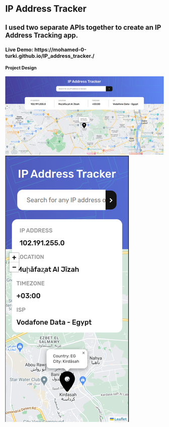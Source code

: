 <h1>IP Address Tracker</h1>
<h2>I used two separate APIs together to create an IP Address Tracking app.</h2>
<h3>Live Demo: https://mohamed-0-turki.github.io/IP_address_tracker./</h3>
<h4>Project Design</h4>
<img src="./design/images/1.png">
<img src="./design/images/2.png">
